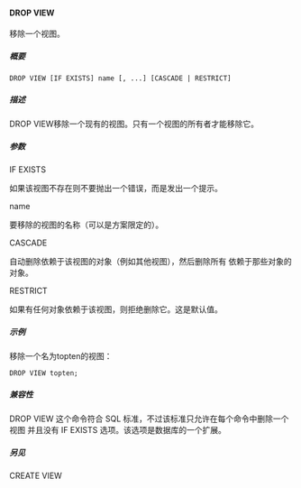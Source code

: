 #### DROP VIEW

移除一个视图。

##### 概要

```
DROP VIEW [IF EXISTS] name [, ...] [CASCADE | RESTRICT]
```

##### 描述

DROP VIEW移除一个现有的视图。只有一个视图的所有者才能移除它。

##### 参数

IF EXISTS

如果该视图不存在则不要抛出一个错误，而是发出一个提示。

name

要移除的视图的名称（可以是方案限定的）。

CASCADE

自动删除依赖于该视图的对象（例如其他视图），然后删除所有 依赖于那些对象的对象。

RESTRICT

如果有任何对象依赖于该视图，则拒绝删除它。这是默认值。

##### 示例

移除一个名为topten的视图：

```
DROP VIEW topten;
```

##### 兼容性

DROP VIEW 这个命令符合 SQL 标准，不过该标准只允许在每个命令中删除一个视图 并且没有 IF EXISTS 选项。该选项是数据库的一个扩展。

##### 另见

CREATE VIEW